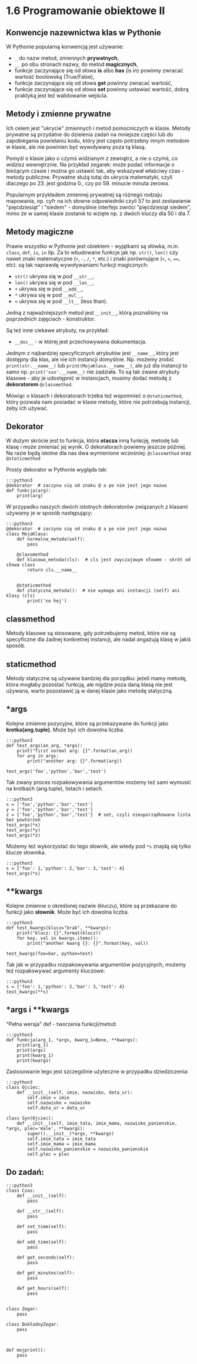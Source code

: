 1.6 Programowanie obiektowe II
===========================

Konwencje nazewnictwa klas w Pythonie
-------------------------------------

W Pythonie popularną konwencją jest używanie:

* `_` do nazw metod, zmiennych **prywatnych**,
* `__` po obu stronach nazwy, do metod **magicznych**,
* funkcje zaczynające się od słowa **is** albo **has** (is in) powinny zwracać wartość boolowską (True/False),
* funkcje zaczynające się od słowa **get** powinny zwracać wartość,
* funkcje zaczynające się od słowa **set** powinny ustawiać wartość, dobrą praktyką jest też walidowanie wejścia.


Metody i zmienne prywatne
-------------------------

Ich celem jest "ukrycie" zmiennych i metod pomocniczych w klasie.
Metody prywatne są przydatne do dzielenia zadań na mniejsze części lub do zapobiegania powielaniu kodu, który jest często potrzebny innym metodom w klasie, ale nie powinien być wywoływany poza tą klasą.

Pomyśl o klasie jako o czymś widzianym z zewnątrz, a nie o czymś, co widzisz wewnętrznie.
Na przykład zegarek: może podać informacje o bieżącym czasie i można go ustawić tak, aby wskazywał właściwy czas - metody publiczne.
Prywatne służą tutaj do ukrycia matematyki, czyli dlaczego po 23. jest godzina 0., czy po 59. minucie minuta zerowa.

Popularnym przykładem zmiennej prywatnej są różnego rodzaju mapowania, np. cyfr na ich słowne odpowiedniki czyli 57 to jest zestawienie "pięćdziesiąt" i "siedem" - domyślnie interfejs zwróci "pięćdziesiąt siedem", mimo że w samej klasie zostanie to wzięte np. z dwóch kluczy dla 50 i dla 7.

Metody magiczne
---------------

Prawie wszystko w Pythonie jest obiektem - wyjątkami są słówka, m.in. `class`, `def`, `is`, `in` itp. 
Za to wbudowane funkcje jak np. `str()`, `len()` czy nawet znaki matematyczne (`+`, `-`, `/`, `*`, etc.)
i znaki porównujące (`<`, `>`, `==`, etc). są tak naprawdę wywoływaniami funkcji magicznych:

* `str()` ukrywa się w pod `__str__`,
* `len()` ukrywa się w pod `__len__`,
* `+` ukrywa się w pod `__add__`,
* `*` ukrywa się w pod `__mul__`,
* `<` ukrywa się w pod `__lt__` (less than).


Jedną z najważniejszych metod jest `__init__`, którą poznaliśmy na poprzednich zajęciach - konstruktor.

Są też inne ciekawe atrybuty, na przykład:

* `__doc__` - w której jest przechowywana dokumentacja.


Jednym z najbardziej specyficznych atrybutów jest  `__name__`, który jest dostępny dla klas, ale nie ich instancji domyślnie.
Np. możemy zrobić `print(str.__name__)` lub `print(MojaKlasa.__name__)`,
ale już dla instancji to samo np. `print('xxx'.__name__)` nie zadziała.
To są tak zwane atrybuty klasowe - aby je udostępnić w instancjach,
musimy dodać metodę z **dekoratorem** `@classmethod`. 

Mówiąc o klasach i dekoratorach trzeba też wspomnieć o `@staticmethod`, 
który pozwala nam posiadać w klasie metody, które nie potrzebują instancji, żeby ich używać.

Dekorator
---------

W dużym skrócie jest to funkcja, która **otacza** inną funkcję, metodę lub klasę i może zmieniać jej wynik.
O dekoratorach powiemy jeszcze później. Na razie będą istotne dla nas dwa wymienione wcześniej: `@classmethod` oraz `@staticmethod`

Prosty dekorator w Pythonie wygląda tak:

    :::python3
    @dekorator  # zaczyna się od znaku @ a po nim jest jego nazwa
    def funkcja(arg):
        print(arg)

W przypadku naszych dwóch istotnych dekoratorów związanych z klasami używamy je w sposób następujący:

    :::python3
    @dekorator  # zaczyna się od znaku @ a po nim jest jego nazwa
    class MojaKlasa:
        def normalna_metoda(self):
            pass

        @classmethod
        def klasowa_metoda(cls):  # cls jest zwyczajowym słowem - skrót od słowa class
            return cls.__name__


        @staticmethod
        def statyczna_metoda():  # nie wymaga ani instancji (self) ani klasy (cls)
            print('no hej')

classmethod
-----------

Metody klasowe są stosowane, gdy potrzebujemy metod, które nie są specyficzne dla żadnej konkretnej instancji, 
ale nadal angażują klasę w jakiś sposób.

staticmethod
------------

Metody statyczne są używane bardziej dla porządku: 
jeżeli mamy metodę, która mogłaby pozostać funkcją, ale nigdzie poza daną klasą nie jest używana,
warto pozostawić ją w danej klasie jako metodę statyczną.

*args
-----

Kolejne zmienne pozycyjne, które są przekazywane do funkcji jako **krotka(ang.tuple)**. Może być ich dowolna liczba.

    :::python3
    def test_args(an_arg, *args):
        print("first normal arg: {}".format(an_arg))
        for arg in args:
            print("another arg: {}".format(arg))

    test_args('foo','python','bar','test')

Tak zwany proces rozpakowywania argumentów możemy też sami wymusić na krotkach (ang.tuple), listach i setach.

    :::python3
    x = ('foo','python','bar','test')
    y = ['foo','python','bar','test']
    z = {'foo','python','bar','test'}  # set, czyli nieuporządkowana lista bez powtórzeń
    test_args(*x)
    test_args(*y)
    test_args(*z)

Możemy też wykorzystać do tego słownik, ale wtedy pod `*s` znajdą się tylko klucze słownika.

    :::python3
    s = {'foo': 1,'python': 2,'bar': 3,'test': 4}
    test_args(*s)

**kwargs
--------

Kolejne zmienne o określonej nazwie (kluczu), które są przekazane do funkcji jako **słownik**. 
Może być ich dowolna liczba.

    :::python3
    def test_kwargs(klucz="brak", **kwargs):
        print("klucz: {}".format(klucz))
        for key, val in kwargs.items():
            print("another kwarg {}: {}".format(key, val))

    test_kwargs(foo=bar, python=test)

Tak jak w przypadku rozpakowywania argumentów pozycyjnych, możemy też rozpakowywać argumenty kluczowe:

    :::python3
    s = {'foo': 1,'python': 2,'bar': 3,'test': 4}
    test_kwargs(**s)

*args i **kwargs
----------------

"Pełna wersja" def - tworzenia funkcji/metod:

    :::python3
    def funkcja(arg_1, *args, kwarg_1=None, **kwargs):
        print(arg_1)
        print(args)
        print(kwarg_1)
        print(kwargs)

Zastosowanie tego jest szczególnie użyteczne w przypadku dziedziczenia:

    :::python3
    class Ojciec:
        def __init__(self, imie, nazwisko, data_ur):
            self.imie = imie
            self.nazwisko = nazwisko
            self.data_ur = data_ur

    class Syn(Ojciec):
        def __init__(self, imie_tata, imie_mama, nazwisko_panienskie, *args, plec='male', **kwargs):
            super().__init__(*args, **kwargs)
            self.imie_tata = imie_tata
            self.imie_mama = imie_mama
            self.nazwisko_panienskie = nazwisko_panienskie
            self.plec = plec

Do zadań:
---------

    :::python3
    class Czas:
        def __init__(self):
            pass

        def __str__(self):
            pass

        def set_time(self):
            pass

        def add_time(self):
            pass

        def get_seconds(self):
            pass

        def get_minutes(self):
            pass

        def get_hours(self):
            pass


    class Zegar:
        pass

    class DokładnyZegar:
        pass



    def mojprint():
        pass
